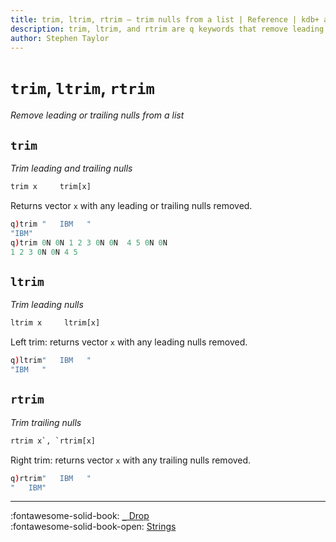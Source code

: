 ```yaml
---
title: trim, ltrim, rtrim – trim nulls from a list | Reference | kdb+ and q documentation
description: trim, ltrim, and rtrim are q keywords that remove leading or trailing spaces from a string.
author: Stephen Taylor
---
```

# `trim`, `ltrim`, `rtrim`

_Remove leading or trailing nulls from a list_




## `trim`

_Trim leading and trailing nulls_

```txt
trim x     trim[x]
```

Returns vector `x` with any leading or trailing nulls removed.

```q
q)trim "   IBM   "
"IBM"
q)trim 0N 0N 1 2 3 0N 0N  4 5 0N 0N
1 2 3 0N 0N 4 5
```


## `ltrim`

_Trim leading nulls_

```txt
ltrim x     ltrim[x]
```

Left trim: returns vector `x` with any leading nulls removed.

```q
q)ltrim"   IBM   "
"IBM   "
```


## `rtrim`

_Trim trailing nulls_

```txt
rtrim x`, `rtrim[x]
```

Right trim: returns vector `x` with any trailing nulls removed.

```q
q)rtrim"   IBM   "
"   IBM"
```


----
:fontawesome-solid-book:
[`_` Drop](drop.md)
<br>
:fontawesome-solid-book-open:
[Strings](../basics/strings.md)

